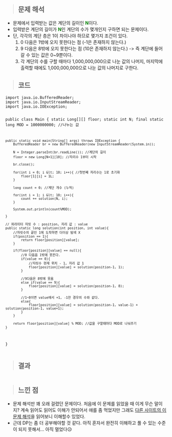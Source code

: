 <p><img alt="" src="https://velog.velcdn.com/images/gayeong39/post/db89bd7d-ddb0-4734-a96a-395880175aec/image.png" /></p>
<blockquote>
<h2 id="문제-해석">문제 해석</h2>
</blockquote>
<ul>
<li>문제에서 입력받는 값은 계단의 길이인 <span style="color: green;"><strong>N</strong></span>이다.</li>
<li>입력받은 계단의 길이가  <span style="color: green;"><strong>N</strong></span>인 계단의 수가 몇개인지 구하면 되는 문제이다.</li>
<li>단, 각각의 계단 층은 1이 차이나야 하므로 몇가지 조건이 있다.<ol>
<li>0 다음은 1밖에 오지 못한다는 점 (-1은 존재하지 않는다.)</li>
<li>9 다음은 8밖에 오지 못한다는 점 (10은 존재하지 않는다.)
-&gt; 즉 계단에 들어갈 수 있는 값은 0~9뿐이다.</li>
<li>각 계단의 수를 구할 때마다 1,000,000,000으로 나눈 값의 나머지, 마지막에 출력할 때에도  1,000,000,000으로 나눈 값의 나머지로 구한다.</li>
</ol>
</li>
</ul>
<blockquote>
<h2 id="코드">코드</h2>
</blockquote>
<pre><code class="language-java">import java.io.BufferedReader;
import java.io.InputStreamReader;
import java.io.IOException;

public class Main {
    static Long[][] floor;
    static int N;
    final static long MOD = 1000000000; //나누는 값

    public static void main(String[] args) throws IOException {
        BufferedReader br = new BufferedReader(new InputStreamReader(System.in));

        N = Integer.parseInt(br.readLine()); //계단의 길이
        floor = new Long[N+1][10]; //자리수 1부터 시작

        br.close();

        for(int i = 0; i &lt; 10; i++){ //첫번째 자리수는 1로 초기화
            floor[1][i] = 1L;
        }

        long count = 0; //계단 개수 (누적)

        for(int i = 1; i &lt; 10; i++){
            count += solution(N, i);
        }

        System.out.println(count%MOD);

    }

    // 파라미터 자릿 수 : position, 자리 값 : value
    public static long solution(int position, int value){
        //자릿수의 끝인 1에 도착하면 더이상 탐색 X
        if(position == 1){
            return floor[position][value];
        }

        if(floor[position][value] == null){
            //0 다음음 1밖에 못온다.
            if(value == 0){
                //자릿수 현재 위치 - 1, 자리 값 1
                floor[position][value] = solution(position-1, 1);
            }

            //9다음은 8밖에 못옴
            else if(value == 9){
                floor[position][value] = solution(position-1, 8);
            }

            //1~8이면 value에서 +1, -1한 경우의 수와 같다.
            else{
                floor[position][value] = solution(position-1, value-1) + solution(position-1, value+1);
            }
        }

        return floor[position][value] % MOD; //값을 구할때마다 MOD로 나눠주기
    }

}</code></pre>
<blockquote>
<h2 id="결과">결과</h2>
</blockquote>
<p><img alt="" src="https://velog.velcdn.com/images/gayeong39/post/7f22ce04-6797-40e8-a04b-2dfa7327b623/image.png" /></p>
<blockquote>
<h2 id="느낀-점">느낀 점</h2>
</blockquote>
<ul>
<li>문제 해석만 꽤 오래 걸렸던 문제이다. 처음에 이 문제를 읽었을 때 이게 무슨 말이지? 계속 읽어도 읽어도 이해가 안되어서 애를 좀 먹었지만 그래도 <a href="https://st-lab.tistory.com/134">다른 사이트의 이 문제 해석</a>을 읽어보니 이해할수 있었다.</li>
<li>근데 DP는 좀 더 공부해야할 것 같다. 아직 혼자서 완전히 이해하고 풀 수 있는 수준이 되지 못해서... 아직 멀었다😥</li>
</ul>